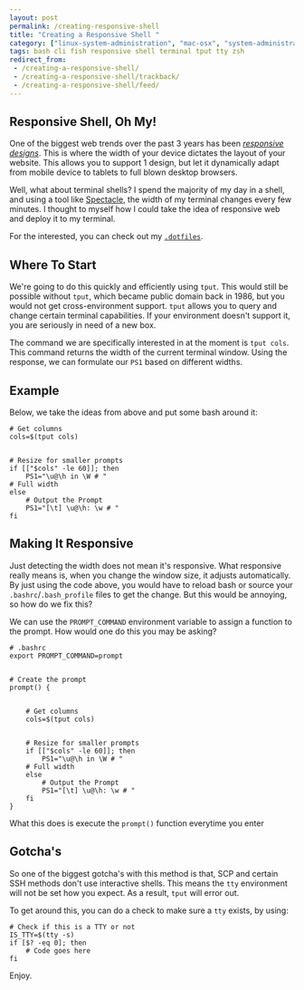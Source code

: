 ```yaml
---
layout: post
permalink: /creating-responsive-shell
title: "Creating a Responsive Shell "
category: ["linux-system-administration", "mac-osx", "system-administration"]
tags: bash cli fish responsive shell terminal tput tty zsh
redirect_from:
 - /creating-a-responsive-shell/
 - /creating-a-responsive-shell/trackback/
 - /creating-a-responsive-shell/feed/ 
---
```

## Responsive Shell, Oh My!

One of the biggest web trends over the past 3 years has been [_responsive designs_](http://www.smashingmagazine.com/responsive-web-design-guidelines-tutorials/). This is where the width of your device dictates the layout of your website. This allows you to support 1 design, but let it dynamically adapt from mobile device to tablets to full blown desktop browsers.

Well, what about terminal shells? I spend the majority of my day in a shell, and using a tool like [Spectacle](http://spectacleapp.com/), the width of my terminal changes every few minutes. I thought to myself how I could take the idea of responsive web and deploy it to my terminal.

For the interested, you can check out my [`.dotfiles`](https://github.com/mikemackintosh/dotfiles).

## Where To Start

We're going to do this quickly and efficiently using `tput`. This would still be possible without `tput`, which became public domain back in 1986, but you would not get cross-environment support. `tput` allows you to query and change certain terminal capabilities. If your environment doesn't support it, you are seriously in need of a new box.

The command we are specifically interested in at the moment is `tput cols`. This command returns the width of the current terminal window. Using the response, we can formulate our `PS1` based on different widths.

## Example

Below, we take the ideas from above and put some bash around it:

    # Get columns
    cols=$(tput cols)
    
    
    # Resize for smaller prompts
    if [["$cols" -le 60]]; then
        PS1="\u@\h in \W # "
    # Full width  
    else
        # Output the Prompt
        PS1="[\t] \u@\h: \w # "
    fi

## Making It Responsive

Just detecting the width does not mean it's responsive. What responsive really means is, when you change the window size, it adjusts automatically. By just using the code above, you would have to reload bash or source your `.bashrc`/`.bash_profile` files to get the change. But this would be annoying, so how do we fix this?

We can use the `PROMPT_COMMAND` environment variable to assign a function to the prompt. How would one do this you may be asking?

    # .bashrc
    export PROMPT_COMMAND=prompt
    
    
    # Create the prompt
    prompt() {
    
    
        # Get columns
        cols=$(tput cols)
    
    
        # Resize for smaller prompts
        if [["$cols" -le 60]]; then
            PS1="\u@\h in \W # "
        # Full width  
        else
            # Output the Prompt
            PS1="[\t] \u@\h: \w # "
        fi
    }

What this does is execute the `prompt()` function everytime you enter

## Gotcha's

So one of the biggest gotcha's with this method is that, SCP and certain SSH methods don't use interactive shells. This means the `tty` environment will not be set how you expect. As a result, `tput` will error out.

To get around this, you can do a check to make sure a `tty` exists, by using:

    # Check if this is a TTY or not
    IS_TTY=$(tty -s)
    if [$? -eq 0]; then
        # Code goes here
    fi

Enjoy.

